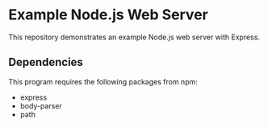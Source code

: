 # Example Node.js Web Server

This repository demonstrates an example Node.js web server with Express.

## Dependencies
This program requires the following packages from npm:
 * express
 * body-parser
 * path
